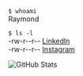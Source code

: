 `$ whoami`  
Raymond

`$ ls -l`  
-rw-r--r-- [LinkedIn](https://www.linkedin.com/in/rpbaguio)  
-rw-r--r-- [Instagram](https://instagram.com/rpbaguio)

![GitHub Stats](https://github-readme-stats.vercel.app/api?username=rpbaguio&count_private=true&show_icons=true&title_color=fff&icon_color=79ff97&text_color=9f9f9f&bg_color=151515)

<!--
[![Top Langs](https://github-readme-stats.vercel.app/api/top-langs/?username=rpbaguio&layout=compact)](https://github.com/rpbaguio/github-readme-stats)
-->

<!--
**rpbaguio/rpbaguio** is a ✨ _special_ ✨ repository because its `README.md` (this file) appears on your GitHub profile.

Here are some ideas to get you started:

- 🔭 I’m currently working on ...
- 🌱 I’m currently learning ...
- 👯 I’m looking to collaborate on ...
- 🤔 I’m looking for help with ...
- 💬 Ask me about ...
- 📫 How to reach me: ...
- 😄 Pronouns: ...
- ⚡ Fun fact: ...
-->
